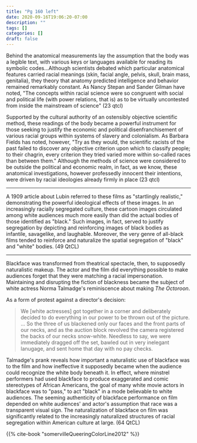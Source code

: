 ```yaml
---
title: "Pg 160 left"
date: 2020-09-16T19:06:20-07:00
description: ""
tags: []
categories: []
draft: false
---
```

Behind the anatomical measurements lay the assumption that the body was a legible text, with various keys or languages available for reading its symbolic codes...Although scientists debated which particular anatomical features carried racial meanings (skin, facial angle, pelvis, skull, brain mass, genitalia), they theory that anatomy predicted intelligence and behavior remained remarkably constant. As Nancy Stepan and Sander Gilman have noted, "The concepts within racial science were so congruent with social and political life (with power relations, that is) as to be virtually uncontested from inside the mainstream of science" (23 qtcl)

Supported by the cultural authority of an ostensibly objective scientific method, these readings of the body became a powerful instrument for those seeking to justify the economic and political disenfranchisement of various racial groups within systems of slavery and colonialism. As Barbara Fields has noted, however, "Try as they would, the scientific racists of the past failed to discover any objective criterion upon which to classify people; to their chagrin, every criterion they tried varied more within so-called races than between them." Although the methods of science were considered to be outside the political and economic realm, in fact, as we know, these anatomical investigations, however professedly innocent their intentions, were driven by racial ideologies already firmly in place (23 qtcl)

***

A 1909 article about Lubin referred to these films as "startlingly realistic," demonstrating the powerful ideological effects of these images. In an increasingly racially segregated culture, these cartoon images circulated among white audiences much more easily than did the actual bodies of those identified as "black." Such images, in fact, served to justify segregation by depicting and reinforcing images of black bodies as infantile, savagelike, and laughable. Moreover, the very genre of all-black films tended to reinforce and naturalize the spatial segregation of "black" and "white" bodies. (49 QtCL)

***

Blackface was transformed from theatrical spectacle, then, to supposedly naturalistic makeup. 
The actor and the film did everything possible to make audiences forget that they were matching a racial impersonation. 
Maintaining and disrupting the fiction of blackness became the subject of white actress Norma Talmadge's reminiscence about making *The Octoroon*. 

As a form of protest against a director's decision:
> We [white actresses] got together in a corner and deliberately decided to do everything in our power to be thrown out of the picture. ... 
> So the three of us blackened only our faces and the front parts of our necks, and as the auction block revolved the camera registered the backs of our necks snow-white. 
> Needless to say, we were immediately dragged off the set, bawled out in very inelegant lanugage, and sent home that day with no pay checks.

Talmadge's prank reveals how important a naturalistic use of blackface was to the film and how ineffective it supposedly became when the audience could recognize the white body beneath it. 
In effect, where minstrel performers had used blackface to produce exaggerated and comic stereotypes of African Americans, the goal of many white movie actors in blackface was to "pass," to act "black" in a mode believable to white audiences. 
The seeming authenticity of blackface performance on film depended on white audiences' and actor's assumption that race was a transparent visual sign. 
The naturalization of blackface on film was significantly related to the increasingly naturalized structures of racial segregation within American culture at large. (64 QtCL)

{{% cite-book "somervilleQueeringColorLine2012" %}}
